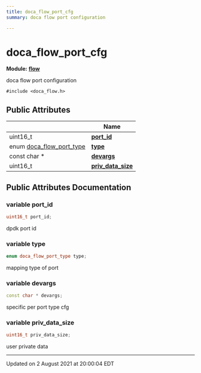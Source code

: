 ```yaml
---
title: doca_flow_port_cfg
summary: doca flow port configuration 

---
```


# doca_flow_port_cfg

**Module:** **[flow](localhost:1313/networking-ethernet-software/doca/modules/group___flow/)**



doca flow port configuration 


`#include <doca_flow.h>`

## Public Attributes

|                | Name           |
| -------------- | -------------- |
| uint16_t | **[port_id](localhost:1313/networking-ethernet-software/doca/classes/structdoca__flow__port__cfg/#variable-port_id)**  |
| enum [doca_flow_port_type](localhost:1313/networking-ethernet-software/doca/modules/group___flow/#enum-doca_flow_port_type) | **[type](localhost:1313/networking-ethernet-software/doca/classes/structdoca__flow__port__cfg/#variable-type)**  |
| const char * | **[devargs](localhost:1313/networking-ethernet-software/doca/classes/structdoca__flow__port__cfg/#variable-devargs)**  |
| uint16_t | **[priv_data_size](localhost:1313/networking-ethernet-software/doca/classes/structdoca__flow__port__cfg/#variable-priv_data_size)**  |

## Public Attributes Documentation

### variable port_id

```cpp
uint16_t port_id;
```


dpdk port id 


### variable type

```cpp
enum doca_flow_port_type type;
```


mapping type of port 


### variable devargs

```cpp
const char * devargs;
```


specific per port type cfg 


### variable priv_data_size

```cpp
uint16_t priv_data_size;
```


user private data 


-------------------------------

Updated on  2 August 2021 at 20:00:04 EDT
